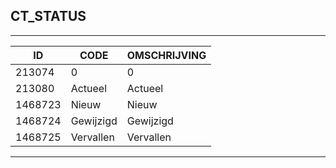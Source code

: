 ## CT_STATUS

***

|ID                              	|CODE          	|OMSCHRIJVING|
|------                          	|----          	|-----    |
|213074|0|0|
|213080|Actueel|Actueel|
|1468723|Nieuw|Nieuw|
|1468724|Gewijzigd|Gewijzigd|
|1468725|Vervallen|Vervallen|


***
